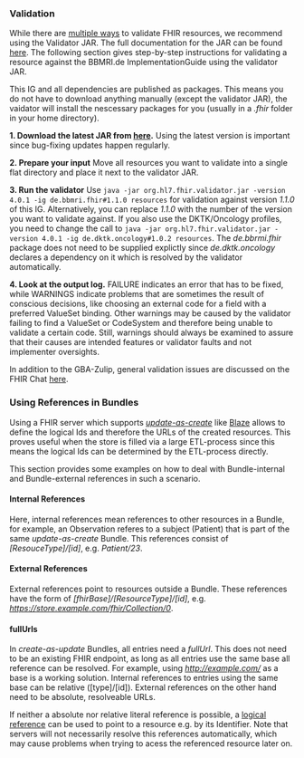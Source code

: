 ### Validation

While there are [multiple ways](https://www.hl7.org/fhir/validation.html) to validate FHIR resources, we recommend using the Validator JAR. The full documentation for the JAR can be found [here](https://confluence.hl7.org/display/FHIR/Using+the+FHIR+Validator). The following section gives step-by-step instructions for validating a resource against the BBMRI.de ImplementationGuide using the validator JAR.

This IG and all dependencies are published as packages. This means you do not have to download anything manually (except the validator JAR), the vaidator will install the nescessary packages for you (usually in a *.fhir* folder in your home directory).

**1. Download the latest JAR from [here](https://github.com/hapifhir/org.hl7.fhir.core/releases/latest/download/validator_cli.jar).** Using the latest version is important since bug-fixing updates happen regularly.

**2. Prepare your input** Move all resources you want to validate into a single flat directory and place it next to the validator JAR.

**3. Run the validator** Use `java -jar org.hl7.fhir.validator.jar -version 4.0.1 -ig de.bbmri.fhir#1.1.0 resources` for validation against version *1.1.0* of this IG. Alternatively, you can replace *1.1.0* with the number of the version you want to validate against. If you also use the DKTK/Oncology profiles, you need to change the call to `java -jar org.hl7.fhir.validator.jar -version 4.0.1 -ig de.dktk.oncology#1.0.2 resources`. The *de.bbrmi.fhir* package does not need to be supplied explictly since *de.dktk.oncology* declares a dependency on it which is resolved by the validator automatically.

**4. Look at the output log.** FAILURE indicates an error that has to be fixed, while WARNINGS indicate problems that are sometimes the result of conscious decisions, like choosing an external code for a field with a preferred ValueSet binding. Other warnings may be caused by the validator failing to find a ValueSet or CodeSystem and therefore being unable to validate a certain code. Still, warnings should always be examined to assure that their causes are intended features or validator faults and not implementer oversights.

In addition to the GBA-Zulip, general validation issues are discussed on the FHIR Chat [here](https://chat.fhir.org/#narrow/stream/179177-conformance).

### Using References in Bundles

Using a FHIR server which supports *[update-as-create](https://www.hl7.org/fhir/http.html#upsert)* like [Blaze](https://github.com/life-research/blaze) allows to define the logical Ids and therefore the URLs of the created resources.
This proves useful when the store is filled via a large ETL-process since this means the logical Ids can be determined by the ETL-process directly.

This section provides some examples on how to deal with Bundle-internal and Bundle-external references in such a scenario.

#### Internal References

Here, internal references mean references to other resources in a Bundle, for example, an Observation referes to a subject (Patient) that is part of the same *update-as-create* Bundle. This references consist of *[ResouceType]/[id]*, e.g. *Patient/23*.

#### External References

External references point to resources outside a Bundle. These references have the form of *[fhirBase]/[ResourceType]/[id]*, e.g. *https://store.example.com/fhir/Collection/0*.

#### fullUrls

In *create-as-update* Bundles, all entries need a *fullUrl*. This does not need to be an existing FHIR endpoint, as long as all entries use the same base all reference can be resolved. 
For example, using *http://example.com/* as a base is a working solution. Internal references to entries using the same base can be relative ([type]/[id]).
External references on the other hand need to be absolute, resolveable URLs.

If neither a absolute nor relative literal reference is possible, a [logical reference](https://www.hl7.org/fhir/references.html#logical) can be used to point to a resource e.g. by its Identifier. Note that servers will not necessarily resolve this references automatically, which may cause problems when trying to acess the referenced resource later on. 